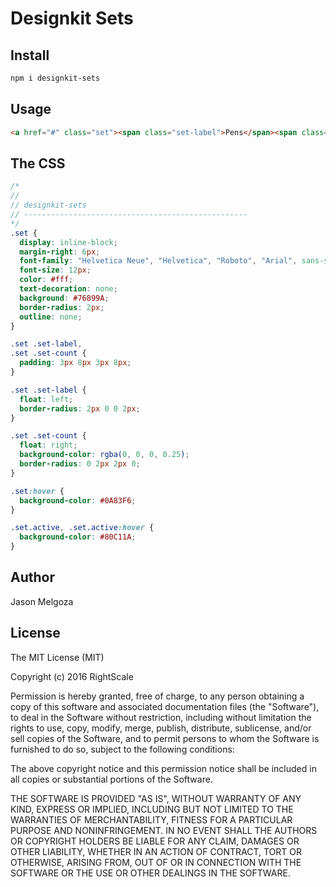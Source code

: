 # Designkit Sets

## Install

```bash
npm i designkit-sets
```

## Usage

```html
<a href="#" class="set"><span class="set-label">Pens</span><span class="set-count">9</span></a>
```

## The CSS

```css
/*
//
// designkit-sets
// --------------------------------------------------
*/
.set {
  display: inline-block;
  margin-right: 6px;
  font-family: "Helvetica Neue", "Helvetica", "Roboto", "Arial", sans-serif;
  font-size: 12px;
  color: #fff;
  text-decoration: none;
  background: #76899A;
  border-radius: 2px;
  outline: none;
}

.set .set-label,
.set .set-count {
  padding: 3px 8px 3px 8px;
}

.set .set-label {
  float: left;
  border-radius: 2px 0 0 2px;
}

.set .set-count {
  float: right;
  background-color: rgba(0, 0, 0, 0.25);
  border-radius: 0 2px 2px 0;
}

.set:hover {
  background-color: #0A83F6;
}

.set.active, .set.active:hover {
  background-color: #80C11A;
}
```

## Author

Jason Melgoza

## License

The MIT License (MIT)

Copyright (c) 2016 RightScale

Permission is hereby granted, free of charge, to any person obtaining a copy
of this software and associated documentation files (the "Software"), to deal
in the Software without restriction, including without limitation the rights
to use, copy, modify, merge, publish, distribute, sublicense, and/or sell
copies of the Software, and to permit persons to whom the Software is
furnished to do so, subject to the following conditions:

The above copyright notice and this permission notice shall be included in all
copies or substantial portions of the Software.

THE SOFTWARE IS PROVIDED "AS IS", WITHOUT WARRANTY OF ANY KIND, EXPRESS OR
IMPLIED, INCLUDING BUT NOT LIMITED TO THE WARRANTIES OF MERCHANTABILITY,
FITNESS FOR A PARTICULAR PURPOSE AND NONINFRINGEMENT. IN NO EVENT SHALL THE
AUTHORS OR COPYRIGHT HOLDERS BE LIABLE FOR ANY CLAIM, DAMAGES OR OTHER
LIABILITY, WHETHER IN AN ACTION OF CONTRACT, TORT OR OTHERWISE, ARISING FROM,
OUT OF OR IN CONNECTION WITH THE SOFTWARE OR THE USE OR OTHER DEALINGS IN THE
SOFTWARE.
